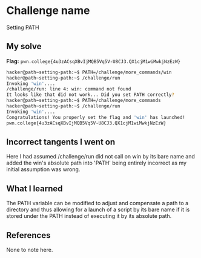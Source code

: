 # Challenge name
Setting PATH

## My solve 
**Flag:** `pwn.college{4u3zACsqXBvIjMQB5Vq5V-U8CJ3.QX1cjM1wiMwkjNzEzW}`

```bash
hacker@path~setting-path:~$ PATH=/challenge/more_commands/win
hacker@path~setting-path:~$ /challenge/run 
Invoking 'win'....
/challenge/run: line 4: win: command not found
It looks like that did not work... Did you set PATH correctly?
hacker@path~setting-path:~$ PATH=/challenge/more_commands
hacker@path~setting-path:~$ /challenge/run 
Invoking 'win'....
Congratulations! You properly set the flag and 'win' has launched!
pwn.college{4u3zACsqXBvIjMQB5Vq5V-U8CJ3.QX1cjM1wiMwkjNzEzW}
```

## Incorrect tangents I went on 
Here I had assumed /challenge/run did not call on win by its bare name and added the win's absolute path into 'PATH' being entirely incorrect as my initial assumption was wrong.

## What I learned
The PATH variable can be modified to adjust and compensate a path to a directory and thus allowing for a launch of a script by its bare name if it is stored under the PATH instead of executing it by its absolute path.

## References
None to note here.
